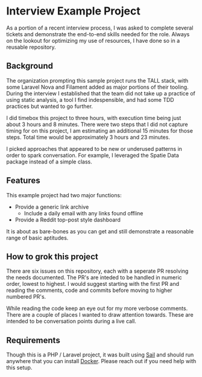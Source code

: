 # Interview Example Project

As a portion of a recent interview process, I was asked to complete several tickets and demonstrate the end-to-end skills needed for the role. Always on the lookout for optimizing my use of resources, I have done so in a reusable repository.

## Background

The organization prompting this sample project runs the TALL stack, with some Laravel Nova and Filament added as major portions of their tooling. During the interview I established that the team did not take up a practice of using static analysis, a tool I find indespensible, and had some TDD practices but wanted to go further.

I did timebox this project to three hours, with execution time being just about 3 hours and 8 minutes. There were two steps that I did not capture timing for on this project, I am estimating an additional 15 minutes for those steps. Total time would be approximately 3 hours and 23 minutes.

I picked approaches that appeared to be new or underused patterns in order to spark conversation. For example, I leveraged the Spatie Data package instead of a simple class.

## Features

This example project had two major functions:

- Provide a generic link archive
    - Include a daily email with any links found offline
- Provide a Reddit top-post style dashboard

It is about as bare-bones as you can get and still demonstrate a reasonable range of basic aptitudes.

## How to grok this project

There are six issues on this repository, each with a seperate PR resolving the needs documented. The PR's are inteded to be handled in numeric order, lowest to highest. I would suggest starting with the first PR and reading the comments, code and commits before moving to higher numbered PR's.

While reading the code keep an eye out for my more verbose comments. There are a couple of places I wanted to draw attention towards. These are intended to be conversation points during a live call.

## Requirements

Though this is a PHP / Laravel project, it was built using [Sail](https://laravel.com/docs/11.x/sail) and should run anywhere that you can install [Docker](https://docs.docker.com/engine/install/). Please reach out if you need help with this setup.